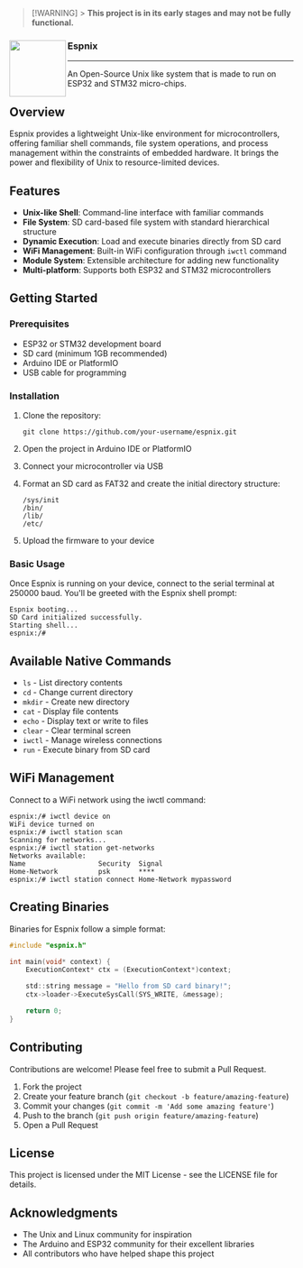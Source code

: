 > [!WARNING] > **This project is in its early stages and may not be fully functional.**

<div>
  <img align="left" width="100" src="https://github.com/Inplex-sys/espnix/assets/69421356/090b8ea2-e131-4995-b0c7-1aba19afd5dc" />
  <h3 align="left">Espnix</h3>
</div>

<hr/>
An Open-Source Unix like system that is made to run on ESP32 and STM32 micro-chips.

## Overview

Espnix provides a lightweight Unix-like environment for microcontrollers, offering familiar shell commands, file system operations, and process management within the constraints of embedded hardware. It brings the power and flexibility of Unix to resource-limited devices.

## Features

-   **Unix-like Shell**: Command-line interface with familiar commands
-   **File System**: SD card-based file system with standard hierarchical structure
-   **Dynamic Execution**: Load and execute binaries directly from SD card
-   **WiFi Management**: Built-in WiFi configuration through `iwctl` command
-   **Module System**: Extensible architecture for adding new functionality
-   **Multi-platform**: Supports both ESP32 and STM32 microcontrollers

## Getting Started

### Prerequisites

-   ESP32 or STM32 development board
-   SD card (minimum 1GB recommended)
-   Arduino IDE or PlatformIO
-   USB cable for programming

### Installation

1. Clone the repository:

    ```
    git clone https://github.com/your-username/espnix.git
    ```

2. Open the project in Arduino IDE or PlatformIO

3. Connect your microcontroller via USB

4. Format an SD card as FAT32 and create the initial directory structure:

    ```
    /sys/init
    /bin/
    /lib/
    /etc/
    ```

5. Upload the firmware to your device

### Basic Usage

Once Espnix is running on your device, connect to the serial terminal at 250000 baud. You'll be greeted with the Espnix shell prompt:

```
Espnix booting...
SD Card initialized successfully.
Starting shell...
espnix:/#
```

## Available Native Commands

-   `ls` - List directory contents
-   `cd` - Change current directory
-   `mkdir` - Create new directory
-   `cat` - Display file contents
-   `echo` - Display text or write to files
-   `clear` - Clear terminal screen
-   `iwctl` - Manage wireless connections
-   `run` - Execute binary from SD card

## WiFi Management

Connect to a WiFi network using the iwctl command:

```
espnix:/# iwctl device on
WiFi device turned on
espnix:/# iwctl station scan
Scanning for networks...
espnix:/# iwctl station get-networks
Networks available:
Name                  Security  Signal
Home-Network          psk       ****
espnix:/# iwctl station connect Home-Network mypassword
```

## Creating Binaries

Binaries for Espnix follow a simple format:

```c
#include "espnix.h"

int main(void* context) {
    ExecutionContext* ctx = (ExecutionContext*)context;

    std::string message = "Hello from SD card binary!";
    ctx->loader->ExecuteSysCall(SYS_WRITE, &message);

    return 0;
}
```

## Contributing

Contributions are welcome! Please feel free to submit a Pull Request.

1. Fork the project
2. Create your feature branch (`git checkout -b feature/amazing-feature`)
3. Commit your changes (`git commit -m 'Add some amazing feature'`)
4. Push to the branch (`git push origin feature/amazing-feature`)
5. Open a Pull Request

## License

This project is licensed under the MIT License - see the LICENSE file for details.

## Acknowledgments

-   The Unix and Linux community for inspiration
-   The Arduino and ESP32 community for their excellent libraries
-   All contributors who have helped shape this project
